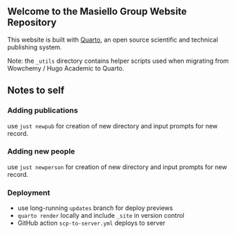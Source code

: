 ## Welcome to the Masiello Group Website Repository

This website is built with [Quarto](https://quarto.org), an open source scientific and technical publishing system.

Note: the `_utils` directory contains helper scripts used when migrating from Wowchemy / Hugo Academic to Quarto.


## Notes to self

### Adding publications
use `just newpub` for creation of new directory and input prompts for new record.

### Adding new people
use `just newperson` for creation of new directory and input prompts for new record.

### Deployment

- use long-running `updates` branch for deploy previews
- `quarto render` locally and include `_site` in version control
- GitHub action `scp-to-server.yml` deploys to server
